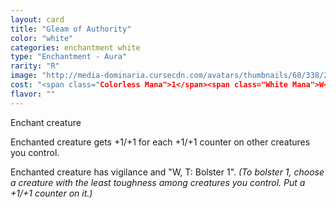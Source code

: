 ```yaml
---
layout: card
title: "Gleam of Authority"
color: "white"
categories: enchantment white
type: "Enchantment - Aura"
rarity: "R"
image: "http://media-dominaria.cursecdn.com/avatars/thumbnails/68/338/200/283/635618426569573776.png"
cost: "<span class="Colorless Mana">1</span><span class="White Mana">W</span>"
flavor: ""
---
```


Enchant creature

Enchanted creature gets +1/+1 for each +1/+1 counter on other creatures you control.

Enchanted creature has vigilance and "<span class="tip mana-icon mana-white" title="1 White Mana">W</span>, <span class="tip mana-icon mana-t" title="Tap">T</span>: Bolster 1". <em>(To bolster 1, choose a creature with the least toughness among creatures you control. Put a +1/+1 counter on it.)</em>
